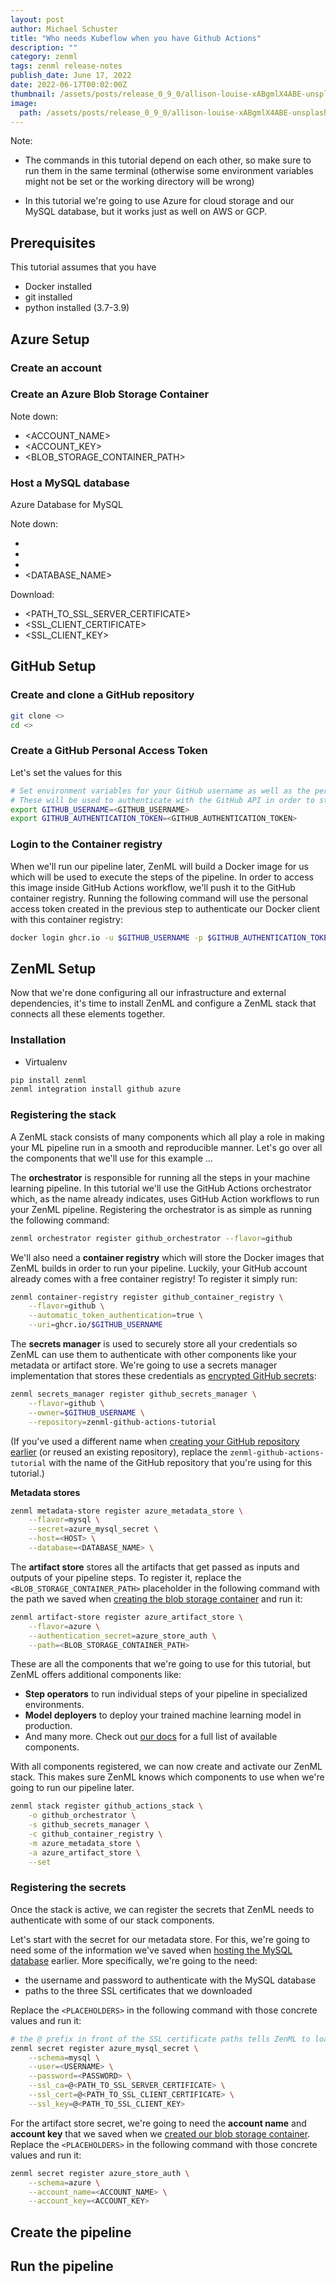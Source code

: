 ```yaml
---
layout: post
author: Michael Schuster
title: "Who needs Kubeflow when you have Github Actions"
description: ""
category: zenml
tags: zenml release-notes
publish_date: June 17, 2022
date: 2022-06-17T00:02:00Z
thumbnail: /assets/posts/release_0_9_0/allison-louise-xABgmlX4ABE-unsplash.jpg
image:
  path: /assets/posts/release_0_9_0/allison-louise-xABgmlX4ABE-unsplash.jpg
---
```


Note: 
* The commands in this tutorial depend on each other, so make sure to run them in the same terminal (otherwise some environment variables might not be set or the working directory will be wrong)

* In this tutorial we're going to use Azure for cloud storage and our MySQL database, but it works just as well on AWS or GCP.

## Prerequisites

This tutorial assumes that you have
* Docker installed
* git installed
* python installed (3.7-3.9)

## Azure Setup

### Create an account
### Create an Azure Blob Storage Container


Note down:
- <ACCOUNT_NAME>
- <ACCOUNT_KEY>
- <BLOB_STORAGE_CONTAINER_PATH>

### Host a MySQL database

Azure Database for MySQL


Note down: 
- <USERNAME>
- <PASSWORD>
- <HOST>
- <DATABASE_NAME>

Download:
- <PATH_TO_SSL_SERVER_CERTIFICATE>
- <SSL_CLIENT_CERTIFICATE>
- <SSL_CLIENT_KEY>

## GitHub Setup


### Create and clone a GitHub repository


```bash
git clone <>
cd <>
```


### Create a GitHub Personal Access Token



Let's set the values for this 

```bash
# Set environment variables for your GitHub username as well as the personal access token that you created earlier.
# These will be used to authenticate with the GitHub API in order to store credentials as GitHub secrets.
export GITHUB_USERNAME=<GITHUB_USERNAME>
export GITHUB_AUTHENTICATION_TOKEN=<GITHUB_AUTHENTICATION_TOKEN>
```


### Login to the Container registry

When we'll run our pipeline later, ZenML will build a Docker image for us which will be used to execute the steps of the pipeline. In order to access this image inside GitHub Actions workflow, we'll push it to the GitHub container registry. Running the following command will use the personal access token created in the previous step to authenticate our Docker client with this container registry:
```bash
docker login ghcr.io -u $GITHUB_USERNAME -p $GITHUB_AUTHENTICATION_TOKEN
```

## ZenML Setup

Now that we're done configuring all our infrastructure and external dependencies, it's time to install ZenML and configure a ZenML stack that connects all these elements together.


### Installation

- Virtualenv

```bash
pip install zenml
zenml integration install github azure
```

### Registering the stack

A ZenML stack consists of many components which all play a role in making your ML pipeline run in a smooth and reproducible manner. Let's go over all the components that we'll use for this example ...


The **orchestrator** is responsible for running all the steps in your machine learning pipeline. In this tutorial we'll use the GitHub Actions orchestrator which, as the name already indicates, uses GitHub Action workflows to run your ZenML pipeline.
Registering the orchestrator is as simple as running the following command:
```bash
zenml orchestrator register github_orchestrator --flavor=github  
```

We'll also need a **container registry** which will store the Docker images that ZenML builds in order to run your pipeline. Luckily, your GitHub account already comes with a free container registry! To register it simply run:
```bash
zenml container-registry register github_container_registry \
    --flavor=github \
    --automatic_token_authentication=true \
    --uri=ghcr.io/$GITHUB_USERNAME
```

The **secrets manager** is used to securely store all your credentials so ZenML can use them to authenticate with other components like your metadata or artifact store. We're going to use a secrets manager implementation that stores these credentials as [encrypted GitHub secrets](https://docs.github.com/en/actions/security-guides/encrypted-secrets):
```bash
zenml secrets_manager register github_secrets_manager \
    --flavor=github \
    --owner=$GITHUB_USERNAME \
    --repository=zenml-github-actions-tutorial
```

(If you've used a different name when [creating your GitHub repository earlier](#create-a-github-repository) (or reused an existing repository), replace the `zenml-github-actions-tutorial` with the name of the GitHub repository that you're using for this tutorial.)

**Metadata stores** 
```bash
zenml metadata-store register azure_metadata_store \
    --flavor=mysql \
    --secret=azure_mysql_secret \
    --host=<HOST> \
    --database=<DATABASE_NAME> \
```

The **artifact store** stores all the artifacts that get passed as inputs and outputs of your pipeline steps. To register it, replace the `<BLOB_STORAGE_CONTAINER_PATH>` placeholder in the following command with the path we saved when [creating the blob storage container](#create-an-azure-blob-storage-container) and run it:
```bash
zenml artifact-store register azure_artifact_store \
    --flavor=azure \
    --authentication_secret=azure_store_auth \
    --path=<BLOB_STORAGE_CONTAINER_PATH>
```

These are all the components that we're going to use for this tutorial, but ZenML offers additional components like:
* **Step operators** to run individual steps of your pipeline in specialized environments.
* **Model deployers** to deploy your trained machine learning model in production.
* And many more. Check out [our docs](https://docs.zenml.io/advanced-guide/stacks-components-flavors#stacks) for a full list of available components.

With all components registered, we can now create and activate our ZenML stack. This makes sure ZenML knows which components to use when we're going to run our pipeline later.
```bash
zenml stack register github_actions_stack \
    -o github_orchestrator \
    -s github_secrets_manager \
    -c github_container_registry \
    -m azure_metadata_store \
    -a azure_artifact_store \
    --set
```

### Registering the secrets

Once the stack is active, we can register the secrets that ZenML needs to authenticate with some of our stack components.

Let's start with the secret for our metadata store. For this, we're going to need some of the information we've saved when [hosting the MySQL database](#host-a-mysql-database) earlier. More specifically, we're going to the need:
- the username and password to authenticate with the MySQL database
- paths to the three SSL certificates that we downloaded

Replace the `<PLACEHOLDERS>` in the following command with those concrete values and run it:
```bash
# the @ prefix in front of the SSL certificate paths tells ZenML to load the secret value from a file instead of using the string that was passed as the argument value
zenml secret register azure_mysql_secret \
    --schema=mysql \
    --user=<USERNAME> \
    --password=<PASSWORD> \
    --ssl_ca=@<PATH_TO_SSL_SERVER_CERTIFICATE> \
    --ssl_cert=@<PATH_TO_SSL_CLIENT_CERTIFICATE> \
    --ssl_key=@<PATH_TO_SSL_CLIENT_KEY>
```

For the artifact store secret, we're going to need the **account name** and **account key** that we saved when we [created our blob storage container](#create-an-azure-blob-storage-container).
Replace the `<PLACEHOLDERS>` in the following command with those concrete values and run it:
```bash
zenml secret register azure_store_auth \
    --schema=azure \
    --account_name=<ACCOUNT_NAME> \
    --account_key=<ACCOUNT_KEY>
```

## Create the pipeline


## Run the pipeline